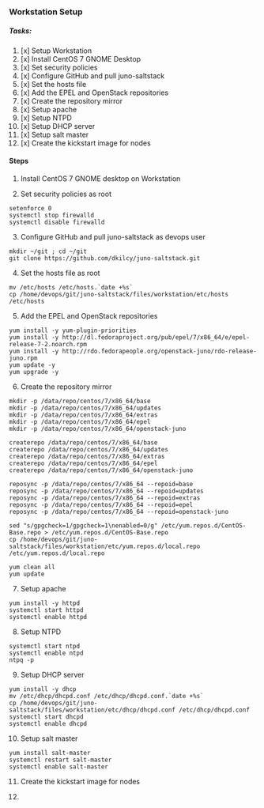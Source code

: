 ### Workstation Setup

##### Tasks:

1. [x] Setup Workstation
  1. [x] Install CentOS 7 GNOME Desktop
  2. [x] Set security policies
  3. [x] Configure GitHub and pull juno-saltstack
  4. [x] Set the hosts file
  5. [x] Add the EPEL and OpenStack repositories
  6. [x] Create the repository mirror
  7. [x] Setup apache
  8. [x] Setup NTPD
  9. [x] Setup DHCP server
  10. [x] Setup salt master
  11. [x] Create the kickstart image for nodes

#### Steps

1. Install CentOS 7 GNOME desktop on Workstation  

2. Set security policies as root
```
setenforce 0
systemctl stop firewalld
systemctl disable firewalld
```

3. Configure GitHub and pull juno-saltstack as devops user
```
mkdir ~/git ; cd ~/git
git clone https://github.com/dkilcy/juno-saltstack.git
```

4. Set the hosts file as root
```
mv /etc/hosts /etc/hosts.`date +%s`
cp /home/devops/git/juno-saltstack/files/workstation/etc/hosts /etc/hosts
```

5. Add the EPEL and OpenStack repositories  
```
yum install -y yum-plugin-priorities
yum install -y http://dl.fedoraproject.org/pub/epel/7/x86_64/e/epel-release-7-2.noarch.rpm
yum install -y http://rdo.fedorapeople.org/openstack-juno/rdo-release-juno.rpm
yum update -y
yum upgrade -y
```

6. Create the repository mirror  
```
mkdir -p /data/repo/centos/7/x86_64/base
mkdir -p /data/repo/centos/7/x86_64/updates
mkdir -p /data/repo/centos/7/x86_64/extras
mkdir -p /data/repo/centos/7/x86_64/epel
mkdir -p /data/repo/centos/7/x86_64/openstack-juno

createrepo /data/repo/centos/7/x86_64/base
createrepo /data/repo/centos/7/x86_64/updates
createrepo /data/repo/centos/7/x86_64/extras
createrepo /data/repo/centos/7/x86_64/epel
createrepo /data/repo/centos/7/x86_64/openstack-juno

reposync -p /data/repo/centos/7/x86_64 --repoid=base
reposync -p /data/repo/centos/7/x86_64 --repoid=updates
reposync -p /data/repo/centos/7/x86_64 --repoid=extras
reposync -p /data/repo/centos/7/x86_64 --repoid=epel
reposync -p /data/repo/centos/7/x86_64 --repoid=openstack-juno

sed "s/gpgcheck=1/gpgcheck=1\nenabled=0/g" /etc/yum.repos.d/CentOS-Base.repo > /etc/yum.repos.d/CentOS-Base.repo
cp /home/devops/git/juno-saltstack/files/workstation/etc/yum.repos.d/local.repo /etc/yum.repos.d/local.repo

yum clean all
yum update

```
7. Setup apache  
```
yum install -y httpd
systemctl start httpd
systemctl enable httpd
```

8. Setup NTPD  
```
systemctl start ntpd
systemctl enable ntpd
ntpq -p
```

9. Setup DHCP server   
```
yum install -y dhcp
mv /etc/dhcp/dhcpd.conf /etc/dhcp/dhcpd.conf.`date +%s`
cp /home/devops/git/juno-saltstack/files/workstation/etc/dhcp/dhcpd.conf /etc/dhcp/dhcpd.conf
systemctl start dhcpd
systemctl enable dhcpd
```

10. Setup salt master  
```
yum install salt-master
systemctl restart salt-master
systemctl enable salt-master
```

11. Create the kickstart image for nodes  

12. 
